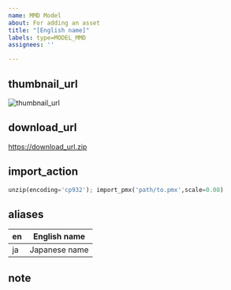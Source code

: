 ```yaml
---
name: MMD Model
about: For adding an asset
title: "[English name]"
labels: type=MODEL_MMD
assignees: ''

---
```


## thumbnail_url
![thumbnail_url](https://thumbnail_url.png)

## download_url
https://download_url.zip

## import_action
```python
unzip(encoding='cp932'); import_pmx('path/to.pmx',scale=0.08)
```

## aliases
| en | English name |
|--|--|
| ja | Japanese name |

## note
